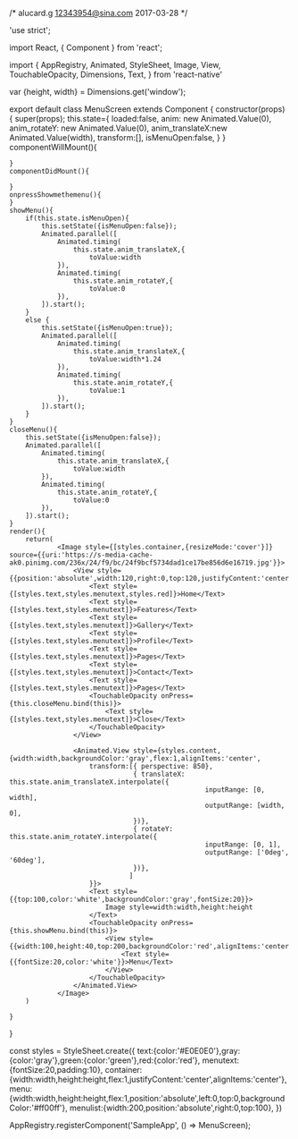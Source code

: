 /*
alucard.g
12343954@sina.com
2017-03-28
*/

'use strict';

import React, { Component } from 'react';

import {
  AppRegistry,
  Animated,
  StyleSheet,
  Image,
  View,
  TouchableOpacity,
  Dimensions,
  Text,
} from 'react-native'


var {height, width} = Dimensions.get('window');

export default class MenuScreen extends Component {
    constructor(props) {
        super(props);
        this.state={
            loaded:false,
            anim: new Animated.Value(0),
            anim_rotateY: new Animated.Value(0),
            anim_translateX:new Animated.Value(width),
            transform:[],
            isMenuOpen:false,
        }
    }
    componentWillMount(){
        

    }
    componentDidMount(){
       
    }
    onpressShowmethemenu(){
    }
    showMenu(){
        if(this.state.isMenuOpen){
            this.setState({isMenuOpen:false});
            Animated.parallel([
                Animated.timing(
                    this.state.anim_translateX,{
                        toValue:width
                }),
                Animated.timing(
                    this.state.anim_rotateY,{
                        toValue:0
                }),
            ]).start();
        }
        else {
            this.setState({isMenuOpen:true});
            Animated.parallel([
                Animated.timing(
                    this.state.anim_translateX,{
                        toValue:width*1.24
                }),
                Animated.timing(
                    this.state.anim_rotateY,{
                        toValue:1
                }),
            ]).start();
        }
    }
    closeMenu(){
        this.setState({isMenuOpen:false});
        Animated.parallel([
            Animated.timing(
                this.state.anim_translateX,{
                    toValue:width
            }),
            Animated.timing(
                this.state.anim_rotateY,{
                    toValue:0
            }),
        ]).start();
    }
    render(){
        return(
                <Image style={[styles.container,{resizeMode:'cover'}]} source={{uri:'https://s-media-cache-ak0.pinimg.com/236x/24/f9/bc/24f9bcf5734dad1ce17be856d6e16719.jpg'}}>
                    <View style={{position:'absolute',width:120,right:0,top:120,justifyContent:'center'}}>
                        <Text style={[styles.text,styles.menutext,styles.red]}>Home</Text>
                        <Text style={[styles.text,styles.menutext]}>Features</Text>
                        <Text style={[styles.text,styles.menutext]}>Gallery</Text>
                        <Text style={[styles.text,styles.menutext]}>Profile</Text>
                        <Text style={[styles.text,styles.menutext]}>Pages</Text>
                        <Text style={[styles.text,styles.menutext]}>Contact</Text>
                        <Text style={[styles.text,styles.menutext]}>Pages</Text>
                        <TouchableOpacity onPress={this.closeMenu.bind(this)}>
                            <Text style={[styles.text,styles.menutext]}>Close</Text>
                        </TouchableOpacity>
                    </View>

                    <Animated.View style={styles.content,{width:width,backgroundColor:'gray',flex:1,alignItems:'center',
                        transform:[{ perspective: 850},
                                   { translateX: this.state.anim_translateX.interpolate({
                                                     inputRange: [0, width],
                                                     outputRange: [width, 0],
                                   })},
                                   { rotateY: this.state.anim_rotateY.interpolate({
                                                     inputRange: [0, 1],
                                                     outputRange: ['0deg', '60deg'],
                                   })},
                                  ]
                        }}>
                        <Text style={{top:100,color:'white',backgroundColor:'gray',fontSize:20}}>
                            Image style=width:width,height:height
                        </Text>
                        <TouchableOpacity onPress={this.showMenu.bind(this)}>
                            <View style={{width:100,height:40,top:200,backgroundColor:'red',alignItems:'center',justifyContent:'center'}}>
                                <Text style={{fontSize:20,color:'white'}}>Menu</Text>
                            </View>
                        </TouchableOpacity>
                    </Animated.View>
                </Image>
        )

    }
}

const styles = StyleSheet.create({
    text:{color:'#E0E0E0'},gray:{color:'gray'},green:{color:'green'},red:{color:'red'},
    menutext:{fontSize:20,padding:10},
    container:{width:width,height:height,flex:1,justifyContent:'center',alignItems:'center'},
    menu:{width:width,height:height,flex:1,position:'absolute',left:0,top:0,backgroundColor:'#ff00ff'},
    menulist:{width:200,position:'absolute',right:0,top:100},
})

AppRegistry.registerComponent('SampleApp', () => MenuScreen);
